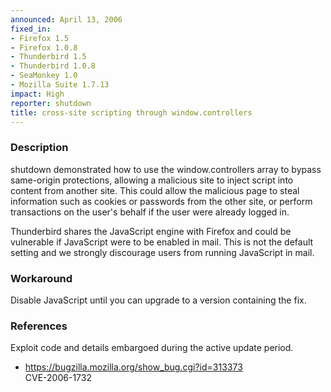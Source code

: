 ```yaml
---
announced: April 13, 2006
fixed_in:
- Firefox 1.5
- Firefox 1.0.8
- Thunderbird 1.5
- Thunderbird 1.0.8
- SeaMonkey 1.0
- Mozilla Suite 1.7.13
impact: High
reporter: shutdown
title: cross-site scripting through window.controllers
---
```


<h3>Description</h3>

<p>shutdown demonstrated how to use the window.controllers array
to bypass same-origin protections, allowing a malicious site to
inject script into content from another site. This could allow
the malicious page to steal information such as cookies or
passwords from the other site, or perform transactions on the user's
behalf if the user were already logged in.</p>

<p class="note">Thunderbird shares the JavaScript engine with Firefox
and could be vulnerable if JavaScript were to be enabled in mail. This is not
the default setting and we strongly discourage users from running
JavaScript in mail.</p>

<h3>Workaround</h3>

<p>Disable JavaScript until you can upgrade to a version containing the fix.</p>

<h3>References</h3>

<p>Exploit code and details embargoed during the active update period.</p>

<ul>
<li><a href="https://bugzilla.mozilla.org/show_bug.cgi?id=313373">
https://bugzilla.mozilla.org/show_bug.cgi?id=313373</a><br/>
CVE-2006-1732</li>
</ul>



